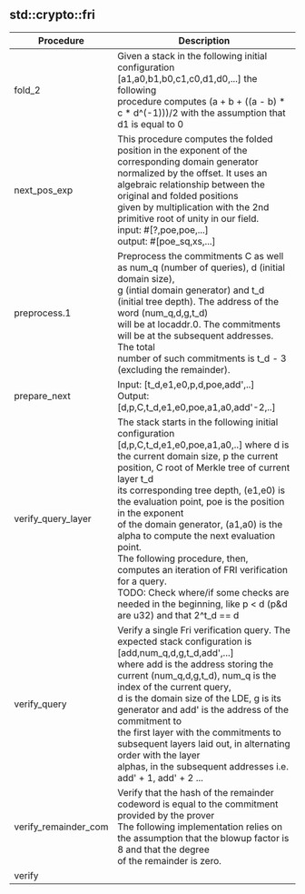 
## std::crypto::fri
| Procedure | Description |
| ----------- | ------------- |
| fold_2 |  Given a stack in the following initial configuration [a1,a0,b1,b0,c1,c0,d1,d0,...] the following<br /> procedure computes (a + b + ((a - b) * c * d^(-1)))/2 with the assumption that d1 is equal to 0 |
| next_pos_exp |  This procedure computes the folded position in the exponent of the corresponding domain generator<br /> normalized by the offset. It uses an algebraic relationship between the original and folded positions<br /> given by multiplication with the 2nd primitive root of unity in our field.<br /> input:    #[?,poe,poe,...]<br /> output:   #[poe_sq,xs,...] |
| preprocess.1 |  Preprocess the commitments C as well as num_q (number of queries), d (initial domain size),<br /> g (intial domain generator) and t_d (initial tree depth). The address of the word (num_q,d,g,t_d)<br /> will be at locaddr.0. The commitments will be at the subsequent addresses. The total <br /> number of such commitments is t_d - 3 (excluding the remainder). |
| prepare_next |  Input: [t_d,e1,e0,p,d,poe,add',..]<br /> Output: [d,p,C,t_d,e1,e0,poe,a1,a0,add'-2,..] |
| verify_query_layer |  The stack starts in the following initial configuration [d,p,C,t_d,e1,e0,poe,a1,a0,..] where d is <br /> the current domain size, p the current position, C root of Merkle tree of current layer t_d <br /> its corresponding tree depth, (e1,e0) is the evaluation point, poe is the position in the exponent<br /> of the domain generator, (a1,a0) is the alpha to compute the next evaluation point.<br /> The following procedure, then, computes an iteration of FRI verification for a query.<br /> TODO: Check where/if some checks are needed in the beginning, like p < d (p&d are u32) and that 2^t_d == d  |
| verify_query |  Verify a single Fri verification query. The expected stack configuration is [add,num_q,d,g,t_d,add',...]<br /> where add is the address storing the current (num_q,d,g,t_d), num_q is the index of the current query,<br /> d is the domain size of the LDE, g is its generator and add' is the address of the commitment to <br /> the first layer with the commitments to subsequent layers laid out, in alternating order with the layer<br /> alphas, in the subsequent addresses i.e. add' + 1, add' + 2 ... |
| verify_remainder_com |  Verify that the hash of the remainder codeword is equal to the commitment provided by the prover<br /> The following implementation relies on the assumption that the blowup factor is 8 and that the degree<br /> of the remainder is zero. |
| verify |  |
